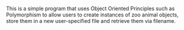 This is a simple program that uses Object Oriented Principles such as Polymorphism to allow users to create instances of zoo animal objects, store them in a new user-specified file and retrieve them via filename.
